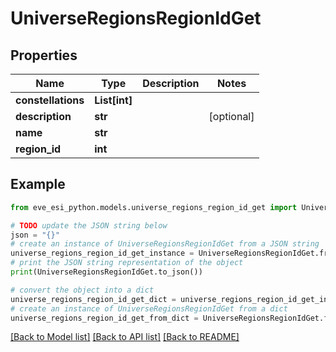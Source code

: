 # UniverseRegionsRegionIdGet


## Properties

Name | Type | Description | Notes
------------ | ------------- | ------------- | -------------
**constellations** | **List[int]** |  | 
**description** | **str** |  | [optional] 
**name** | **str** |  | 
**region_id** | **int** |  | 

## Example

```python
from eve_esi_python.models.universe_regions_region_id_get import UniverseRegionsRegionIdGet

# TODO update the JSON string below
json = "{}"
# create an instance of UniverseRegionsRegionIdGet from a JSON string
universe_regions_region_id_get_instance = UniverseRegionsRegionIdGet.from_json(json)
# print the JSON string representation of the object
print(UniverseRegionsRegionIdGet.to_json())

# convert the object into a dict
universe_regions_region_id_get_dict = universe_regions_region_id_get_instance.to_dict()
# create an instance of UniverseRegionsRegionIdGet from a dict
universe_regions_region_id_get_from_dict = UniverseRegionsRegionIdGet.from_dict(universe_regions_region_id_get_dict)
```
[[Back to Model list]](../README.md#documentation-for-models) [[Back to API list]](../README.md#documentation-for-api-endpoints) [[Back to README]](../README.md)


